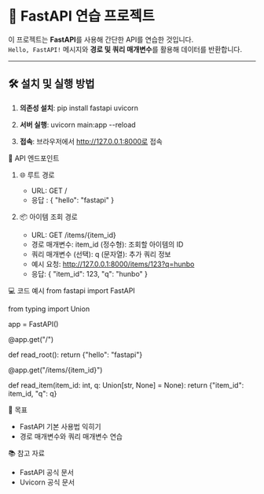 # 🚀 FastAPI 연습 프로젝트

이 프로젝트는 **FastAPI**를 사용해 간단한 API를 연습한 것입니다.  
`Hello, FastAPI!` 메시지와 **경로 및 쿼리 매개변수**를 활용해 데이터를 반환합니다.

---

## 🛠️ 설치 및 실행 방법
1. **의존성 설치**:
   pip install fastapi uvicorn

2. **서버 실행**:
   uvicorn main:app --reload

3. **접속**:
   브라우저에서 http://127.0.0.1:8000로 접속


📄 API 엔드포인트
1. 🌐 루트 경로
   - URL: GET /
   - 응답 : { "hello": "fastapi" }
  
2. 📦 아이템 조회 경로
   - URL: GET /items/{item_id}
   - 경로 매개변수:
     item_id (정수형): 조회할 아이템의 ID
   - 쿼리 매개변수 (선택):
     q (문자열): 추가 쿼리 정보
   - 예시 요청:
     http://127.0.0.1:8000/items/123?q=hunbo
   - 응답:
     { "item_id": 123, "q": "hunbo" }

💻 코드 예시
from fastapi import FastAPI

from typing import Union

app = FastAPI()

@app.get("/")

def read_root():
    return {"hello": "fastapi"}

@app.get("/items/{item_id}")

def read_item(item_id: int, q: Union[str, None] = None):
    return {"item_id": item_id, "q": q}


🎯 목표
- FastAPI 기본 사용법 익히기
- 경로 매개변수와 쿼리 매개변수 연습

📚 참고 자료
- FastAPI 공식 문서
- Uvicorn 공식 문서

